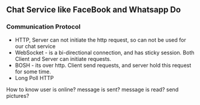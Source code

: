 ## Chat Service like FaceBook and Whatsapp Do

### Communication Protocol

- HTTP, Server can not initiate the http request, so can not be used for our chat service
- WebSocket - is a bi-directional connection, and has sticky session. Both Client and Server can initiate requests.
- BOSH - its over http. Client send requests, and server hold this request for some time.
- Long Poll HTTP

How to know user is online?
message is sent?
message is read?
send pictures?
